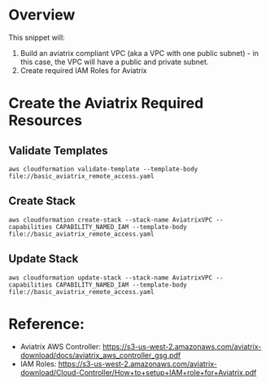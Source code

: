 # Overview

This snippet will:

1. Build an aviatrix compliant VPC (aka a VPC with one public subnet) - in this case, the VPC will have a public and private subnet.
2. Create required IAM Roles for Aviatrix

# Create the Aviatrix Required Resources

## Validate Templates

`aws cloudformation validate-template --template-body file://basic_aviatrix_remote_access.yaml`

## Create Stack
`aws cloudformation create-stack --stack-name AviatrixVPC --capabilities CAPABILITY_NAMED_IAM --template-body file://basic_aviatrix_remote_access.yaml`

## Update Stack
`aws cloudformation update-stack --stack-name AviatrixVPC --capabilities CAPABILITY_NAMED_IAM --template-body file://basic_aviatrix_remote_access.yaml`

# Reference:

- Aviatrix AWS Controller: https://s3-us-west-2.amazonaws.com/aviatrix-download/docs/aviatrix_aws_controller_gsg.pdf
- IAM Roles: https://s3-us-west-2.amazonaws.com/aviatrix-download/Cloud-Controller/How+to+setup+IAM+role+for+Aviatrix.pdf
